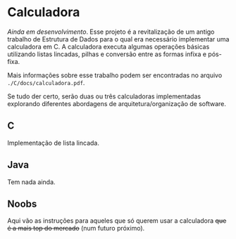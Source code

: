 # Calculadora
_Ainda em desenvolvimento_.
Esse projeto é a revitalização de um antigo trabalho de Estrutura de Dados para
o qual era necessário implementar uma calculadora em C. A calculadora executa
algumas operações básicas utilizando listas lincadas, pilhas e conversão entre
as formas infixa e pós-fixa.

Mais informações sobre esse trabalho podem ser encontradas no arquivo
`./C/docs/calculadora.pdf`.

Se tudo der certo, serão duas ou três calculadoras implementadas explorando diferentes
abordagens de arquitetura/organização de software.


## C
Implementação de lista lincada.


## Java
Tem nada ainda.


## Noobs
Aqui vão as instruções para aqueles que só querem usar a calculadora ~~que é a mais top do mercado~~
(num futuro próximo).

